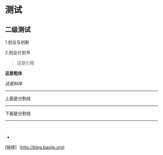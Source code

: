 # 测试

## 二级测试

1.创业与创新

2.创业计划书

> 这是引用

**这是粗体**

*这是斜体*

***

上面是分割线

***

下面是分割线

***

​	·

* ​



[链接]（http://blog.baojie.org)

